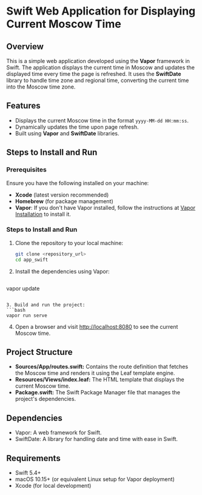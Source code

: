 # Swift Web Application for Displaying Current Moscow Time

## Overview

This is a simple web application developed using the **Vapor** framework in Swift. The application displays the current time in Moscow and updates the displayed time every time the page is refreshed. It uses the **SwiftDate** library to handle time zone and regional time, converting the current time into the Moscow time zone.

## Features

- Displays the current Moscow time in the format `yyyy-MM-dd HH:mm:ss`.
- Dynamically updates the time upon page refresh.
- Built using **Vapor** and **SwiftDate** libraries.

## Steps to Install and Run

### Prerequisites

Ensure you have the following installed on your machine:

- **Xcode** (latest version recommended)
- **Homebrew** (for package management)
- **Vapor**: If you don't have Vapor installed, follow the instructions at [Vapor Installation](https://docs.vapor.codes) to install it.

### Steps to Install and Run

1. Clone the repository to your local machine:

   ```bash
   git clone <repository_url>
   cd app_swift
      ```

2. Install the dependencies using Vapor:

   ```bash

vapor update

   ```
   
3. Build and run the project:
   ```bash
vapor run serve
   ```

4. Open a browser and visit <http://localhost:8080> to see the current Moscow time.

## Project Structure

- **Sources/App/routes.swift:** Contains the route definition that fetches the Moscow time and renders it using the Leaf template engine.
- **Resources/Views/index.leaf:** The HTML template that displays the current Moscow time.
- **Package.swift:** The Swift Package Manager file that manages the project's dependencies.

## Dependencies

- Vapor: A web framework for Swift.
- SwiftDate: A library for handling date and time with ease in Swift.

## Requirements

- Swift 5.4+
- macOS 10.15+ (or equivalent Linux setup for Vapor deployment)
- Xcode (for local development)
